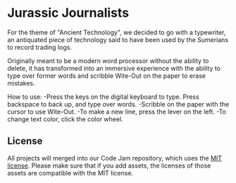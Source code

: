 # Jurassic Journalists
For the theme of "Ancient Technology", we decided to go with a typewriter, an antiquated piece of technology said to have been used by the Sumerians to record trading logs.

Originally meant to be a modern word processor without the ability to delete, it has transformed into an immersive experience with the ability to type over former words and scribble Wite-Out on the paper to erase mistakes. 

How to use:
-Press the keys on the digital keyboard to type. Press backspace to back up, and type over words.
-Scribble on the paper with the cursor to use Wite-Out.
-To make a new line, press the lever on the left.
-To change text color, click the color wheel.

## License

All projects will merged into our Code Jam repository, which uses the [MIT license](../LICENSE). Please make sure that if you add assets, the licenses of those assets are compatible with the MIT license.
